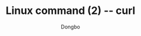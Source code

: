 ---
layout: post
title: "Linux command (2) -- curl"
subtitle: 
author: "Dongbo"
header-style: text
tags:
  - linux
  - cmd
  - note
---